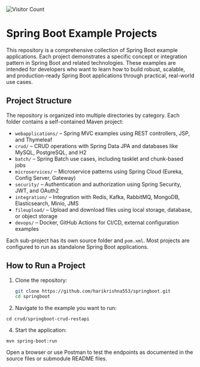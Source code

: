 ![Visitor Count](https://profile-counter.glitch.me/harikrishna553/count.svg)


# Spring Boot Example Projects

This repository is a comprehensive collection of Spring Boot example applications. Each project demonstrates a specific concept or integration pattern in Spring Boot and related technologies. These examples are intended for developers who want to learn how to build robust, scalable, and production-ready Spring Boot applications through practical, real-world use cases.

## Project Structure

The repository is organized into multiple directories by category. Each folder contains a self-contained Maven project:

- `webapplications/` – Spring MVC examples using REST controllers, JSP, and Thymeleaf
- `crud/` – CRUD operations with Spring Data JPA and databases like MySQL, PostgreSQL, and H2
- `batch/` – Spring Batch use cases, including tasklet and chunk-based jobs
- `microservices/` – Microservice patterns using Spring Cloud (Eureka, Config Server, Gateway)
- `security/` – Authentication and authorization using Spring Security, JWT, and OAuth2
- `integration/` – Integration with Redis, Kafka, RabbitMQ, MongoDB, Elasticsearch, Minio, JMS
- `fileupload/` – Upload and download files using local storage, database, or object storage
- `devops/` – Docker, GitHub Actions for CI/CD, external configuration examples

Each sub-project has its own source folder and `pom.xml`. Most projects are configured to run as standalone Spring Boot applications.

## How to Run a Project

1. Clone the repository:

   ```bash
   git clone https://github.com/harikrishna553/springboot.git
   cd springboot

2. Navigate to the example you want to run:
```   
cd crud/springboot-crud-restapi
```

4. Start the application:
```
mvn spring-boot:run
```

Open a browser or use Postman to test the endpoints as documented in the source files or submodule README files.
